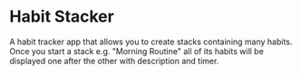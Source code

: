 # Habit Stacker

A habit tracker app that allows you to create stacks containing many habits. 
Once you start a stack e.g. "Morning Routine" all of its habits will be displayed one after the other with description and timer.
